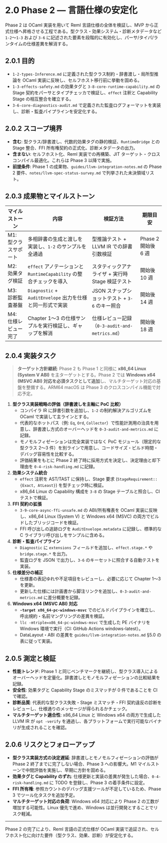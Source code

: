 # 2.0 Phase 2 — 言語仕様の安定化

Phase 2 は OCaml 実装を用いて Reml 言語仕様の全体を検証し、MVP から正式仕様へ昇格させる工程である。型クラス・効果システム・診断メタデータなど `1-2`〜`1-3` および `3-6` に記述された要素を段階的に有効化し、パーサ/タイパ/ランタイムの仕様差異を解消する。

## 2.0.1 目的
- `1-2-types-Inference.md` に定義された型クラス制約・辞書渡し・局所型推論を OCaml 実装に反映し、セルフホスト移行前に挙動を固める。
- `1-3-effects-safety.md` の効果タグと `3-8-core-runtime-capability.md` の Stage 契約をパーサとタイプチェッカで検証し、`effect` 注釈と Capability Stage の相互整合を確立する。
- `3-6-core-diagnostics-audit.md` で定義された監査ログフォーマットを実装し、診断・監査パイプラインを安定化する。

## 2.0.2 スコープ境界
- **含む**: 型クラス/辞書渡し、代数的効果タグの静的検証、`RuntimeBridge` との Stage 整合、FFI 所有権契約の正式化、診断メタデータの出力。
- **含まない**: セルフホスト化、Reml 実装での再構築、JIT ターゲット・クロスコンパイル最適化。これらは Phase 3 以降で実施。
- **前提条件**: Phase 1 の成果物、`guides/llvm-integration-notes.md` の Phase 2 要件、`notes/llvm-spec-status-survey.md` で列挙された未決領域リスト。

## 2.0.3 成果物とマイルストーン
| マイルストーン | 内容 | 検証方法 | 期限目安 |
|----------------|------|----------|----------|
| M1: 型クラスサポート | 多相辞書の生成と渡しを実装し、`1-2` のサンプルを全通過 | 型推論テスト + LLVM IR での辞書引数検証 | Phase 2 開始後 6 週 |
| M2: 効果タグ検証 | `effect` アノテーションと `RuntimeCapability` の整合チェックを導入 | スタティックアナライザ + 実行時 Stage 検証テスト | 開始後 10 週 |
| M3: 診断監査基盤 | `Diagnostic` + `AuditEnvelope` 出力を仕様と同一形式で実装 | JSON スナップショットテスト + `3-6` のキー照合 | 開始後 14 週 |
| M4: 仕様レビュー完了 | Chapter 1〜3 の仕様サンプルを実行検証し、ギャップを解消 | 仕様レビュー記録（`0-3-audit-and-metrics.md`） | 開始後 18 週 |

## 2.0.4 実装タスク

> **ターゲット方針継続**: Phase 2 も Phase 1 と同様に **x86_64 Linux (System V ABI)** を主ターゲットとする。Phase 2 では **Windows x64 (MSVC ABI) 対応を必須タスクとして追加**し、マルチターゲット対応の基盤を整備する。ARM64 macOS は Phase 3 のクロスコンパイル機能で対応予定。

1. **型クラス実装戦略の評価（辞書渡しを主軸に PoC 比較）**
   - コンパイラ IR に辞書引数を追加し、`1-2` の制約解決アルゴリズムを OCaml で実装して主ラインとする。
   - 代表的なホットパス（例: `Eq`, `Ord`, `Collector`）で性能計測用の治具を用意し、辞書渡し方式のオーバーヘッドを `0-3-audit-and-metrics.md` に記録。
   - モノモルフィゼーションは完全実装ではなく PoC モジュール（限定的な型クラス 2〜3 件）を別ラインで用意し、コードサイズ・ビルド時間・デバッグ容易性を比較する。
   - 評価結果をもとに Phase 2 終了時に採用方式を決定し、決定理由と却下理由を `0-4-risk-handling.md` に記録。
2. **効果システム統合**
   - `effect` 注釈を AST/TAST に保持し、Stage 要求 (`StageRequirement::{Exact, AtLeast}`) を型チェック時に検証。
   - x86_64 Linux の Capability 構成を `3-8` の Stage テーブルと照合し、CI テストで検証。
3. **FFI 契約の拡張**
   - `3-9-core-async-ffi-unsafe.md` の ABI/所有権表を OCaml 実装に反映し、x86_64 Linux (System V) と Windows x64 (MSVC) の両方でビルドしたブリッジコードを検証。
   - FFI 呼び出しの追跡ログを `AuditEnvelope.metadata` に記録し、標準的な C ライブラリ呼び出しをサンプルに含める。
4. **診断・監査パイプライン**
   - `Diagnostic` に `extensions` フィールドを追加し、`effect.stage.*` や `bridge.stage.*` を出力。
   - 監査ログを JSON で出力し、`3-6` のキーセットに照合する自動テストを実装。
5. **仕様差分の補正**
   - 仕様書の表記ゆれや不足項目をレビューし、必要に応じて Chapter 1〜3 を更新。
   - 更新した仕様には計画書から脚注リンクを追加し、`0-3-audit-and-metrics.md` に差分概要を記録。
6. **Windows x64 (MSVC ABI) 対応**
   - **`-target x86_64-pc-windows-msvc`** でのビルドパイプラインを確立し、呼出規約・名前マングリングの差異を検証。
   - `llc -mtriple=x86_64-pc-windows-msvc` で生成した PE バイナリを Windows 環境で実行（CI: GitHub Actions windows-latest）。
   - DataLayout・ABI の差異を `guides/llvm-integration-notes.md` §5.0 の表に従って実装。

## 2.0.5 測定と検証
- **性能トレンド**: Phase 1 と同じベンチマークを継続し、型クラス導入によるオーバーヘッドを定量化。辞書渡しとモノモルフィゼーションの比較結果を記録。
- **安全性**: 効果タグと Capability Stage のミスマッチが 0 件であることを CI で確認。
- **診断品質**: 代表的な型クラス失敗・Stage ミスマッチ・FFI 契約違反の診断をレビューし、仕様通りのメッセージが得られるかチェック。
- **マルチターゲット適合性**: x86_64 Linux と Windows x64 の両方で生成した LLVM IR が `opt -verify` を通過し、各プラットフォームで実行可能なバイナリが生成されることを確認。

## 2.0.6 リスクとフォローアップ
- **型クラス実装方式の決定遅延**: 辞書渡しとモノモルフィゼーションの評価が Phase 2 終了までに完了しない場合、Phase 3 への影響大。M1 マイルストーンで中間評価を実施し、早期に方針を固める。
- **効果タグと Capability のずれ**: 仕様更新と実装の差異が発生した場合、`0-4-risk-handling.md` に TODO を登録し、Phase 3 の着手条件に設定。
- **FFI 所有権**: 参照カウントのデバッグ支援ツールが不足しているため、Phase 3 でツール化タスクを追加予定。
- **マルチターゲット対応の負荷**: Windows x64 対応により Phase 2 の工数が増加する可能性。Linux 優先で進め、Windows は並行開発とすることでリスク軽減。

---

Phase 2 の完了により、Reml 言語の正式仕様が OCaml 実装で追証され、セルフホスト化に向けた要件（型クラス、効果、診断）が安定化する。
